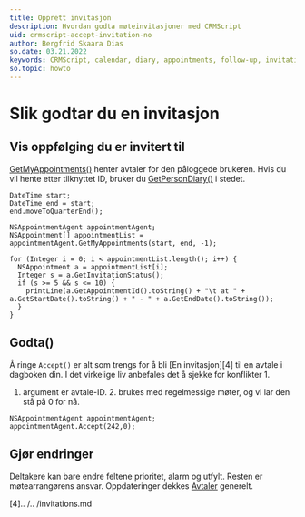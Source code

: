 ```yaml
---
title: Opprett invitasjon
description: Hvordan godta møteinvitasjoner med CRMScript
uid: crmscript-accept-invitation-no
author: Bergfrid Skaara Dias
so.date: 03.21.2022
keywords: CRMScript, calendar, diary, appointments, follow-up, invitation
so.topic: howto
---
```


# Slik godtar du en invitasjon

## Vis oppfølging du er invitert til

[GetMyAppointments()][2] henter avtaler for den påloggede brukeren. Hvis du vil hente etter tilknyttet ID, bruker du [GetPersonDiary()][3] i stedet.

```crmscript!
DateTime start;
DateTime end = start;
end.moveToQuarterEnd();

NSAppointmentAgent appointmentAgent;
NSAppointment[] appointmentList = appointmentAgent.GetMyAppointments(start, end, -1);

for (Integer i = 0; i < appointmentList.length(); i++) {
  NSAppointment a = appointmentList[i];
  Integer s = a.GetInvitationStatus();
  if (s >= 5 && s <= 10) {
    printLine(a.GetAppointmentId().toString() + "\t at " + a.GetStartDate().toString() + " - " + a.GetEndDate().toString());
  }
}
```

## Godta()

Å ringe `Accept()` er alt som trengs for å bli [En invitasjon][4] til en avtale i dagboken din. I det virkelige liv anbefales det å sjekke for konflikter 1.

1. argument er avtale-ID. 2. brukes med regelmessige møter, og vi lar den stå på 0 for nå.

```crmscript
NSAppointmentAgent appointmentAgent;
appointmentAgent.Accept(242,0);
```

## Gjør endringer

Deltakere kan bare endre feltene prioritet, alarm og utfylt. Resten er møtearrangørens ansvar. Oppdateringer dekkes [Avtaler][1] generelt.

<!-- Referenced links -->
[1]: update-appointment.md
[2]: <xref:CRMScript.NetServer.NSAppointmentAgent.GetMyAppointments(Integer)>
[3]: <xref:CRMScript.NetServer.NSAppointmentAgent.GetPersonDiary(Integer,Integer)>
[4].. /.. /invitations.md
